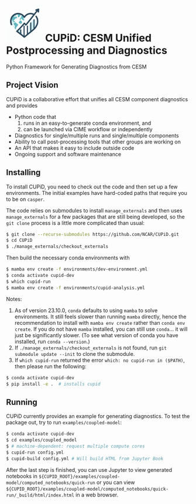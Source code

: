 # <img src="images/logo.png" alt="CUPiD Logo" width=100 /> CUPiD: CESM Unified Postprocessing and Diagnostics

Python Framework for Generating Diagnostics from CESM

## Project Vision

CUPiD is a collaborative effort that unifies all CESM component diagnostics and provides

- Python code that
  1. runs in an easy-to-generate conda environment, and
  1. can be launched via CIME workflow or independently
- Diagnostics for single/multiple runs and single/multiple components
- Ability to call post-processing tools that other groups are working on
- An API that makes it easy to include outside code
- Ongoing support and software maintenance

## Installing

To install CUPiD, you need to check out the code and then set up a few environments.
The initial examples have hard-coded paths that require you to be on `casper`.

The code relies on submodules to install `manage_externals` and then uses `manage_externals` for a few packages that are still being developed,
so the `git clone` process is a little more complicated than usual:

``` bash
$ git clone --recurse-submodules https://github.com/NCAR/CUPiD.git
$ cd CUPiD
$ ./manage_externals/checkout_externals
```

Then build the necessary conda environments with

``` bash
$ mamba env create -f environments/dev-environment.yml
$ conda activate cupid-dev
$ which cupid-run
$ mamba env create -f environments/cupid-analysis.yml
```

Notes:

1. As of version 23.10.0, `conda` defaults to using `mamba` to solve environments.
It still feels slower than running `mamba` directly, hence the recommendation to install with `mamba env create` rather than `conda env create`.
If you do not have `mamba` installed, you can still use `conda`... it will just be significantly slower.
(To see what version of conda you have installed, run `conda --version`.)
1. If `./manage_externals/checkout_externals` is not found, run `git submodule update --init` to clone the submodule.
1. If `which cupid-run` returned the error `which: no cupid-run in ($PATH)`, then please run the following:

``` bash
$ conda activate cupid-dev
$ pip install -e .  # installs cupid
```

## Running

CUPiD currently provides an example for generating diagnostics.
To test the package out, try to run `examples/coupled-model`:

``` bash
$ conda activate cupid-dev
$ cd examples/coupled_model
$ # machine-dependent: request multiple compute cores
$ cupid-run config.yml
$ cupid-build config.yml # Will build HTML from Jupyter Book
```

After the last step is finished, you can use Jupyter to view generated notebooks in `${CUPID_ROOT}/examples/coupled-model/computed_notebooks/quick-run`
or you can view `${CUPID_ROOT}/examples/coupled-model/computed_notebooks/quick-run/_build/html/index.html` in a web browser.